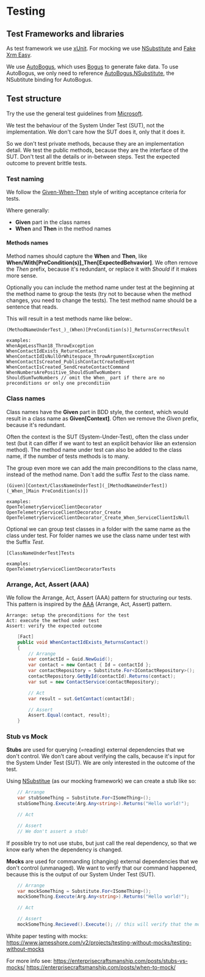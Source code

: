﻿# Testing

## Test Frameworks and libraries

As test framework we use [xUnit](https://xunit.net/). For mocking we use [NSubstitute](https://nsubstitute.github.io/) and [Fake Xrm Easy](https://github.com/DynamicsValue/fake-xrm-easy).

We use [AutoBogus](https://github.com/nickdodd79/AutoBogus), which uses [Bogus](https://github.com/bchavez/Bogus)
to generate fake data. To use AutoBogus, we only need to reference [AutoBogus.NSubstitute](https://www.nuget.org/packages/AutoBogus.NSubstitute),
the NSubtitute binding for AutoBogus.

## Test structure

Try the use the general test guidelines from [Microsoft](https://docs.microsoft.com/en-us/dotnet/core/testing/unit-testing-best-practices).

We test the behaviour of the System Under Test (SUT), not the implementation. We don't care how the SUT does it, only
that it does it.

So we don't test private methods, because they are an implementation detail. We test the public methods, because they
are the interface of the SUT. Don't test all the details or in-between steps. Test the expected outcome to prevent
brittle tests.

### Test naming

We follow the [Given-When-Then](https://www.agilealliance.org/glossary/given-when-then/) style of writing acceptance
criteria for tests.

Where generally:
- **Given** part in the class names
- **When** and **Then** in the method names

#### Methods names

Method names should capture the **When** and **Then**, like **When/With[PreCondition(s)]_Then[ExpectedBehvavior]**.
We often remove the _Then_ prefix, because it's redundant, or replace it with _Should_ if it makes more sense.

Optionally you can include the method name under test at the beginning at the method name to group the tests (try not to
because when the method changes, you need to change the tests). The test method name should be a sentence that reads.

This will result in a test methods name like below:.

    (MethodNameUnderTest_)_(When)[PreCondition(s)]_ReturnsCorrectResult

    examples:
    WhenAgeLessThan18_ThrowException
    WhenContactIdExists_ReturnContact
    WhenContactIdIsNullOrWhitespace_ThrowArgumentException
    WhenContactIsCreated_PublishContactCreatedEvent
    WhenContactIsCreated_SendCreateContactCommand
    WhenNumbersArePositive_ShouldSumTwoNumbers
    ShouldSumTwoNumbers // omit the When_ part if there are no preconditions or only one precondition

### Class names
Class names have the **Given** part in BDD style, the context, which would result in a class name as **Given[Context]**.
Often we remove the _Given_ prefix, because it's redundant.

Often the context is the SUT (System-Under-Test), often the class under test (but it can differ if we want to test an
explicit behavior like an extension method). The method name under test can also be added to the class name, if the
number of tests methods is to many.

The group even more we can add the main preconditions to the class name, instead of the method name. Don`t add the
suffix _Test_ to the class name.

    (Given)[Context/ClassNameUnderTest](_[MethodNameUnderTest])(_When_[Main PreCondition(s)])

    examples:
    OpenTelemetryServiceClientDecorator
    OpenTelemetryServiceClientDecorator_Create
    OpenTelemetryServiceClientDecorator_Create_When_ServiceClientIsNull

Optional we can group test classes in a folder with the same name as the class under test. For folder names we use the
class name under test with the Suffix _Test_.

    [ClassNameUnderTest]Tests

    examples:
    OpenTelemetryServiceClientDecoratorTests

### Arrange, Act, Assert (AAA)

We follow the Arrange, Act, Assert (AAA) pattern for structuring our tests. This pattern is inspired by the
[AAA](https://en.wikipedia.org/wiki/Arrange-Act-Assert) (Arrange, Act, Assert) pattern.

    Arrange: setup the preconditions for the test
    Act: execute the method under test
    Assert: verify the expected outcome

```c#
    [Fact]
    public void WhenContactIdExists_ReturnsContact()
    {
        // Arrange
        var contactId = Guid.NewGuid();
        var contact = new Contact { Id = contactId };
        var contactRepository = Substitute.For<IContactRepository>();
        contactRepository.GetById(contactId).Returns(contact);
        var sut = new ContactService(contactRepository);

        // Act
        var result = sut.GetContact(contactId);

        // Assert
        Assert.Equal(contact, result);
    }
```

### Stub vs Mock

**Stubs** are used for querying (=reading) external dependencies that we don't control. We don't care about verifying
the calls, because it's input for the System Under Test (SUT). We are only interested in the outcome of the test.

Using [NSubstitue](https://nsubstitute.github.io/) (as our mocking framework) we can create a stub like so:

```c#
    // Arrange
    var stubSomeThing = Substitute.For<ISomeThing>();
    stubSomeThing.Execute(Arg.Any<string>).Returns("Hello world!");

    // Act

    // Assert
    // We don't assert a stub!
```

If possible try to not use stubs, but just call the real dependency, so that we know early when the dependency is
changed.

**Mocks** are used for commanding (changing) external dependencies that we don't control (unmanaged). We want to verify
that our command happened, because this is the output of our System Under Test (SUT).

```c#
    // Arrange
    var mockSomeThing = Substitute.For<ISomeThing>();
    mockSomeThing.Execute(Arg.Any<string>).Returns("Hello world!");

    // Act

    // Assert
    mockSomeThing.Recieved().Execute(); // this will verify that the mock has be called
```

White paper testing with mocks: https://www.jamesshore.com/v2/projects/testing-without-mocks/testing-without-mocks

For more info see:
https://enterprisecraftsmanship.com/posts/stubs-vs-mocks/
https://enterprisecraftsmanship.com/posts/when-to-mock/
